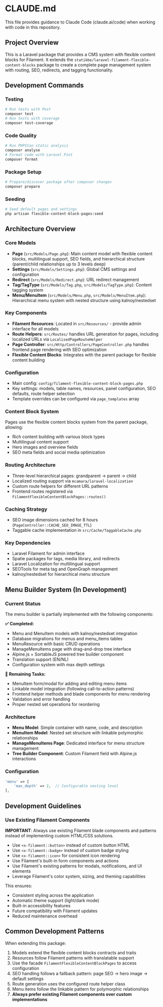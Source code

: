 # CLAUDE.md

This file provides guidance to Claude Code (claude.ai/code) when working with code in this repository.

## Project Overview

This is a Laravel package that provides a CMS system with flexible content blocks for Filament. It extends the `statikbe/laravel-filament-flexible-content-blocks` package to create a complete page management system with routing, SEO, redirects, and tagging functionality.

## Development Commands

### Testing
```bash
# Run tests with Pest
composer test
# Run tests with coverage
composer test-coverage
```

### Code Quality
```bash
# Run PHPStan static analysis
composer analyse
# Format code with Laravel Pint
composer format
```

### Package Setup
```bash
# Prepare/discover package after composer changes
composer prepare
```

### Seeding
```bash
# Seed default pages and settings
php artisan flexible-content-block-pages:seed
```

## Architecture Overview

### Core Models
- **Page** (`src/Models/Page.php`): Main content model with flexible content blocks, multilingual support, SEO fields, and hierarchical structure (parent/child relationships up to 3 levels deep)
- **Settings** (`src/Models/Settings.php`): Global CMS settings and configuration
- **Redirect** (`src/Models/Redirect.php`): URL redirect management
- **Tag/TagType** (`src/Models/Tag.php`, `src/Models/TagType.php`): Content tagging system
- **Menu/MenuItem** (`src/Models/Menu.php`, `src/Models/MenuItem.php`): Hierarchical menu system with nested structure using kalnoy/nestedset

### Key Components
- **Filament Resources**: Located in `src/Resources/` - provide admin interface for all models
- **Route Helpers**: `src/Routes/` handles URL generation for pages, including localized URLs via `LocalisedPageRouteHelper`
- **Page Controller**: `src/Http/Controllers/PageController.php` handles frontend page rendering with SEO optimization
- **Flexible Content Blocks**: Integrates with the parent package for flexible content building

### Configuration
- Main config: `config/filament-flexible-content-block-pages.php`
- Key settings: models, table names, resources, panel configuration, SEO defaults, route helper selection
- Template overrides can be configured via `page_templates` array

### Content Block System
Pages use the flexible content blocks system from the parent package, allowing:
- Rich content building with various block types
- Multilingual content support
- Hero images and overview fields
- SEO meta fields and social media optimization

### Routing Architecture
- Three-level hierarchical pages: grandparent → parent → child
- Localized routing support via `mcamara/laravel-localization`
- Custom route helpers for different URL patterns
- Frontend routes registered via `FilamentFlexibleContentBlockPages::routes()`

### Caching Strategy
- SEO image dimensions cached for 8 hours (`PageController::CACHE_SEO_IMAGE_TTL`)
- Taggable cache implementation in `src/Cache/TaggableCache.php`

### Key Dependencies
- Laravel Filament for admin interface
- Spatie packages for tags, media library, and redirects
- Laravel Localization for multilingual support
- SEOTools for meta tag and OpenGraph management
- kalnoy/nestedset for hierarchical menu structure

## Menu Builder System (In Development)

### Current Status
The menu builder is partially implemented with the following components:

**✅ Completed:**
- Menu and MenuItem models with kalnoy/nestedset integration
- Database migrations for menus and menu_items tables
- MenuResource with basic CRUD operations
- ManageMenuItems page with drag-and-drop tree interface
- Alpine.js + SortableJS powered tree builder component
- Translation support (EN/NL)
- Configuration system with max depth settings

**🚧 Remaining Tasks:**
- MenuItem form/modal for adding and editing menu items
- Linkable model integration (following call-to-action patterns)
- Frontend helper methods and blade components for menu rendering
- Validation and error handling
- Proper nested set operations for reordering

### Architecture
- **Menu Model**: Simple container with name, code, and description
- **MenuItem Model**: Nested set structure with linkable polymorphic relationships
- **ManageMenuItems Page**: Dedicated interface for menu structure management
- **Tree Builder Component**: Custom Filament field with Alpine.js interactions

### Configuration
```php
'menu' => [
    'max_depth' => 2,  // Configurable nesting level
],
```

## Development Guidelines

### Use Existing Filament Components
**IMPORTANT**: Always use existing Filament blade components and patterns instead of implementing custom HTML/CSS solutions.

- Use `<x-filament::button>` instead of custom button HTML
- Use `<x-filament::badge>` instead of custom badge styling  
- Use `<x-filament::icon>` for consistent icon rendering
- Use Filament's built-in form components and actions
- Use Filament's existing patterns for modals, notifications, and UI elements
- Leverage Filament's color system, sizing, and theming capabilities

This ensures:
- Consistent styling across the application
- Automatic theme support (light/dark mode)
- Built-in accessibility features
- Future compatibility with Filament updates
- Reduced maintenance overhead

## Common Development Patterns

When extending this package:
1. Models extend the flexible content blocks contracts and traits
2. Resources follow Filament patterns with translatable support
3. Use the facade `FilamentFlexibleContentBlockPages` to access configuration
4. SEO handling follows a fallback pattern: page SEO → hero image → default settings
5. Route generation uses the configured route helper class
6. Menu items follow the linkable pattern for polymorphic relationships
7. **Always prefer existing Filament components over custom implementations**